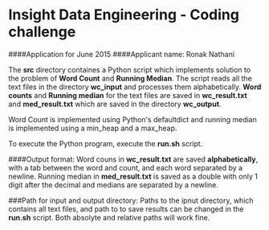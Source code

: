 # Insight Data Engineering - Coding challenge

####Application for June 2015
####Applicant name: Ronak Nathani

The **src** directory containes a Python script which implements solution to the problem of **Word Count** and **Running Median**. The script reads all the text files in the directory **wc_input** and processes them alphabetically. **Word counts** and **Running median** for the text files are saved in **wc_result.txt** and **med_result.txt** which are saved in the directory **wc_output**. 

Word Count is implemented using Python's defaultdict and running median is implemented using a min_heap and a max_heap.

To execute the Python program, execute the **run.sh** script.

####Output format: 
Word couns in **wc_result.txt** are saved **alphabetically**, with a tab between the word and count, and each word separated by a newline. Running median in **med_result.txt** is saved as a double with only 1 digit after the decimal and medians are separated by a newline.

###Path for input and output directory:
Paths to the ipnut directory, which contains all text files, and path to to save results can be changed in the **run.sh** script. Both absolyte and relative paths will work fine.
